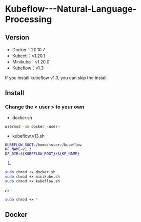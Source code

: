 # Kubeflow---Natural-Language-Processing
## Version
* Docker：20.10.7
* Kubectl：v1.20.1
* Minikube：v1.20.0
* Kubeflow：v1.3

If you install kubeflow v1.3, you can skip the install.

## Install
### Change the < user > to your own
* docker.sh
```Bash
usermod -aG docker <user>
```
* kubeflow.v13.sh
```Bash
KUBEFLOW_ROOT=/home/<user>/kubeflow
KF_NAME=v1.3
KF_DIR=${KUBEFLOW_ROOT}/${KF_NAME}
```
  
1.
```Bash
sudo chmod +x docker.sh
sudo chmod +x minikube.sh
sudo chmod +x kubeflow.sh
```
or
```Bash
sudo chmod +x *
```

## Docker
